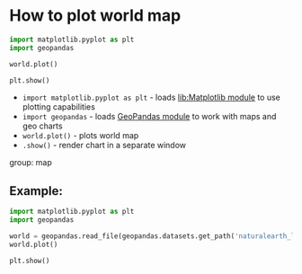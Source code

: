 # How to plot world map

```python
import matplotlib.pyplot as plt
import geopandas

world.plot()

plt.show()
```

- `import matplotlib.pyplot as plt` - loads [lib:Matplotlib module](python-matplotlib/how-to-install-matplotlib-python-lib-in-ubuntu-ubuntuversion) to use plotting capabilities
- `import geopandas` - loads [GeoPandas module](/python-matplotlib/how-to-plot-world-map) to work with maps and geo charts
- `world.plot()` - plots world map
- `.show()` - render chart in a separate window

group: map

## Example: 
```python
import matplotlib.pyplot as plt
import geopandas

world = geopandas.read_file(geopandas.datasets.get_path('naturalearth_lowres'))
world.plot()

plt.show()
```

